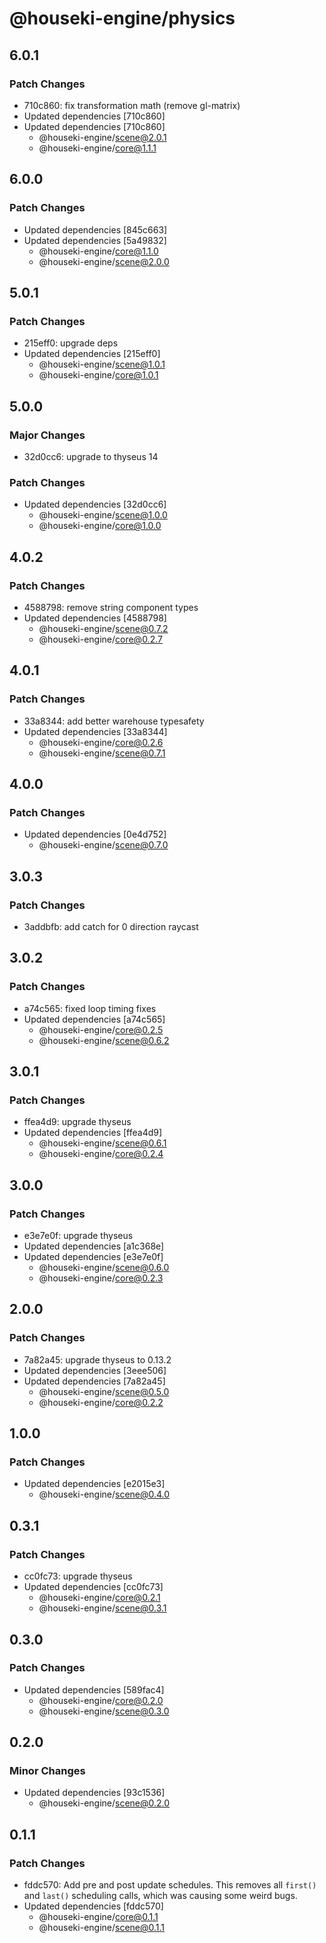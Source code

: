 # @houseki-engine/physics

## 6.0.1

### Patch Changes

- 710c860: fix transformation math (remove gl-matrix)
- Updated dependencies [710c860]
- Updated dependencies [710c860]
  - @houseki-engine/scene@2.0.1
  - @houseki-engine/core@1.1.1

## 6.0.0

### Patch Changes

- Updated dependencies [845c663]
- Updated dependencies [5a49832]
  - @houseki-engine/core@1.1.0
  - @houseki-engine/scene@2.0.0

## 5.0.1

### Patch Changes

- 215eff0: upgrade deps
- Updated dependencies [215eff0]
  - @houseki-engine/scene@1.0.1
  - @houseki-engine/core@1.0.1

## 5.0.0

### Major Changes

- 32d0cc6: upgrade to thyseus 14

### Patch Changes

- Updated dependencies [32d0cc6]
  - @houseki-engine/scene@1.0.0
  - @houseki-engine/core@1.0.0

## 4.0.2

### Patch Changes

- 4588798: remove string component types
- Updated dependencies [4588798]
  - @houseki-engine/scene@0.7.2
  - @houseki-engine/core@0.2.7

## 4.0.1

### Patch Changes

- 33a8344: add better warehouse typesafety
- Updated dependencies [33a8344]
  - @houseki-engine/core@0.2.6
  - @houseki-engine/scene@0.7.1

## 4.0.0

### Patch Changes

- Updated dependencies [0e4d752]
  - @houseki-engine/scene@0.7.0

## 3.0.3

### Patch Changes

- 3addbfb: add catch for 0 direction raycast

## 3.0.2

### Patch Changes

- a74c565: fixed loop timing fixes
- Updated dependencies [a74c565]
  - @houseki-engine/core@0.2.5
  - @houseki-engine/scene@0.6.2

## 3.0.1

### Patch Changes

- ffea4d9: upgrade thyseus
- Updated dependencies [ffea4d9]
  - @houseki-engine/scene@0.6.1
  - @houseki-engine/core@0.2.4

## 3.0.0

### Patch Changes

- e3e7e0f: upgrade thyseus
- Updated dependencies [a1c368e]
- Updated dependencies [e3e7e0f]
  - @houseki-engine/scene@0.6.0
  - @houseki-engine/core@0.2.3

## 2.0.0

### Patch Changes

- 7a82a45: upgrade thyseus to 0.13.2
- Updated dependencies [3eee506]
- Updated dependencies [7a82a45]
  - @houseki-engine/scene@0.5.0
  - @houseki-engine/core@0.2.2

## 1.0.0

### Patch Changes

- Updated dependencies [e2015e3]
  - @houseki-engine/scene@0.4.0

## 0.3.1

### Patch Changes

- cc0fc73: upgrade thyseus
- Updated dependencies [cc0fc73]
  - @houseki-engine/core@0.2.1
  - @houseki-engine/scene@0.3.1

## 0.3.0

### Patch Changes

- Updated dependencies [589fac4]
  - @houseki-engine/core@0.2.0
  - @houseki-engine/scene@0.3.0

## 0.2.0

### Minor Changes

- Updated dependencies [93c1536]
  - @houseki-engine/scene@0.2.0

## 0.1.1

### Patch Changes

- fddc570: Add pre and post update schedules. This removes all `first()` and `last()` scheduling calls, which was causing some weird bugs.
- Updated dependencies [fddc570]
  - @houseki-engine/core@0.1.1
  - @houseki-engine/scene@0.1.1
